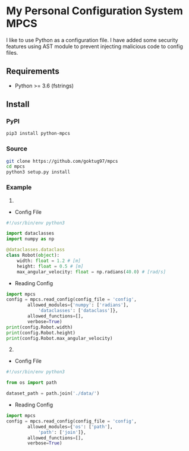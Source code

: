 My Personal Configuration System MPCS
===================================

I like to use Python as a configuration file. I have added some security
features using AST module to prevent injecting malicious code to config
files.

## Requirements
- Python >= 3.6 (fstrings)

## Install

### PyPI

``` bash
pip3 install python-mpcs
```

### Source

``` bash
git clone https://github.com/goktug97/mpcs
cd mpcs
python3 setup.py install
```

### Example

1. 

- Config File
``` python
#!/usr/bin/env python3

import dataclasses
import numpy as np

@dataclasses.dataclass
class Robot(object):
    width: float = 1.2 # [m]
    height: float = 0.5 # [m]
    max_angular_velocity: float = np.radians(40.0) # [rad/s]
```

- Reading Config
``` python
import mpcs
config = mpcs.read_config(config_file = 'config',
        allowed_modules={'numpy': ['radians'],
            'dataclasses': ['dataclass']},
        allowed_functions=[],
        verbose=True)
print(config.Robot.width)
print(config.Robot.height)
print(config.Robot.max_angular_velocity)
```

2. 

- Config File
``` python
#!/usr/bin/env python3

from os import path

dataset_path = path.join('./data/')
```

- Reading Config
``` python
import mpcs
config = mpcs.read_config(config_file = 'config',
        allowed_modules={'os': ['path'],
            'path': ['join']},
        allowed_functions=[],
        verbose=True)
```

